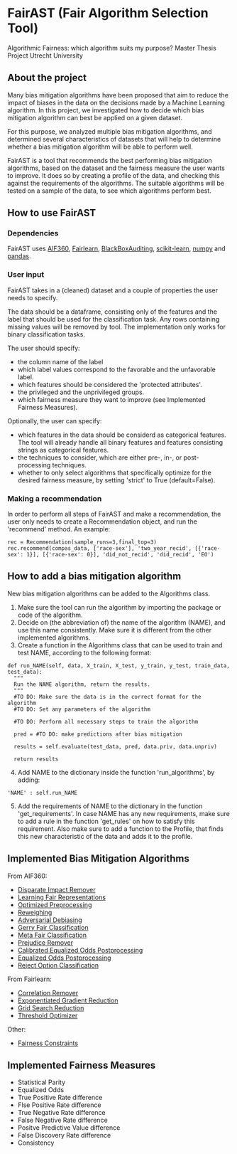 # FairAST (Fair Algorithm Selection Tool)
Algorithmic Fairness: which algorithm suits my purpose?
Master Thesis Project Utrecht University

## About the project

Many bias mitigation algorithms have been proposed that aim to reduce the impact of 
biases in the data on the decisions made by a Machine Learning algorithm. 
In this project, we investigated how to decide which bias mitigation algorithm
can best be applied on a given dataset. 

For this purpose, we analyzed multiple bias mitigation algorithms, 
and determined several characteristics of datasets that will help to determine 
whether a bias mitigation algorithm will be able to perform well.

FairAST is a tool that recommends the best performing bias mitigation algorithms, 
based on the dataset and the fairness measure the user wants to improve. It does so
by creating a profile of the data, and checking this against the requirements of the algorithms.
The suitable algorithms will be tested on a sample of the data, to see which algorithms perform best.

## How to use FairAST

### Dependencies
FairAST uses [AIF360](https://pypi.org/project/aif360/), [Fairlearn](https://fairlearn.org/), [BlackBoxAuditing](https://pypi.org/project/BlackBoxAuditing/), [scikit-learn](https://scikit-learn.org/stable/install.html), [numpy](https://numpy.org/install/) and [pandas](https://pandas.pydata.org/pandas-docs/stable/getting_started/install.html).


### User input
FairAST takes in a (cleaned) dataset and a couple of properties the user needs to specify.

The data should be a dataframe, consisting only of the features and the label that should be used for the classification task.
Any rows containing missing values will be removed by tool. The implementation only works for binary classification tasks.

The user should specify:
- the column name of the label
- which label values correspond to the favorable and the unfavorable label.
- which features should be considered the 'protected attributes'.
- the privileged and the unprivileged groups.
- which fairness measure they want to improve (see Implemented Fairness Measures).

Optionally, the user can specify:
- which features in the data should be considerd as categorical features. The tool will already handle all binary features and features consisting strings as categorical features.
- the techniques to consider, which are either pre-, in-, or post-processing techniques.
- whether to only select algorithms that specifically optimize for the desired fairness measure, by setting 'strict' to True (default=False).

### Making a recommendation
In order to perform all steps of FairAST and make a recommendation, the user only needs to create a Recommendation object, and run the 'recommend' method.
An example:
``` 
rec = Recommendation(sample_runs=3,final_top=3)
rec.recommend(compas_data, ['race-sex'], 'two_year_recid', [{'race-sex': 1}], [{'race-sex': 0}], 'did_not_recid', 'did_recid', 'EO')
```

## How to add a bias mitigation algorithm

New bias mitigation algorithms can be added to the Algorithms class. 

1. Make sure the tool can run the algorithm by importing the package or code of the algorithm.
2. Decide on (the abbreviation of) the name of the algorithm (NAME), and use this name consistently. Make sure it is different from the other implemented algorithms.
3. Create a function in the Algorithms class that can be used to train and test NAME, according to the following format:
```
def run_NAME(self, data, X_train, X_test, y_train, y_test, train_data, test_data):
  """
  Run the NAME algorithm, return the results.
  """
  #TO DO: Make sure the data is in the correct format for the algorithm
  #TO DO: Set any parameters of the algorithm

  #TO DO: Perform all necessary steps to train the algorithm

  pred = #TO DO: make predictions after bias mitigation

  results = self.evaluate(test_data, pred, data.priv, data.unpriv)

  return results
```

4. Add NAME to the dictionary inside the function 'run_algorithms', by adding:
```
'NAME' : self.run_NAME
```
5. Add the requirements of NAME to the dictionary in the function 'get_requirements'.
In case NAME has any new requirements, make sure to add a rule in the function 'get_rules' on how to satisfy this requirement. 
Also make sure to add a function to the Profile, that finds this new characteristic of the data and adds it to the profile.

## Implemented Bias Mitigation Algorithms

From AIF360:
- [Disparate Impact Remover](https://aif360.readthedocs.io/en/latest/modules/generated/aif360.algorithms.preprocessing.DisparateImpactRemover.html#aif360.algorithms.preprocessing.DisparateImpactRemover)
- [Learning Fair Representations](https://aif360.readthedocs.io/en/latest/modules/generated/aif360.algorithms.preprocessing.LFR.html)
- [Optimized Preprocessing](https://aif360.readthedocs.io/en/latest/modules/generated/aif360.algorithms.preprocessing.OptimPreproc.html) 
- [Reweighing](https://aif360.readthedocs.io/en/latest/modules/generated/aif360.algorithms.preprocessing.Reweighing.html) 
- [Adversarial Debiasing](https://aif360.readthedocs.io/en/latest/modules/generated/aif360.algorithms.inprocessing.AdversarialDebiasing.html) 
- [Gerry Fair Classification](https://aif360.readthedocs.io/en/latest/modules/generated/aif360.algorithms.inprocessing.GerryFairClassifier.html) 
- [Meta Fair Classification](https://aif360.readthedocs.io/en/latest/modules/generated/aif360.algorithms.inprocessing.MetaFairClassifier.html) 
- [Prejudice Remover](https://aif360.readthedocs.io/en/latest/modules/generated/aif360.algorithms.inprocessing.PrejudiceRemover.html)
- [Calibrated Equalized Odds Postprocessing](https://aif360.readthedocs.io/en/latest/modules/generated/aif360.algorithms.postprocessing.CalibratedEqOddsPostprocessing.html) 
- [Equalized Odds Postprocessing](https://aif360.readthedocs.io/en/latest/modules/generated/aif360.algorithms.postprocessing.EqOddsPostprocessing.html)
- [Reject Option Classification](https://aif360.readthedocs.io/en/latest/modules/generated/aif360.algorithms.postprocessing.RejectOptionClassification.html)

From Fairlearn:
- [Correlation Remover](https://fairlearn.org/v0.7.0/api_reference/fairlearn.preprocessing.html)
- [Exponentiated Gradient Reduction](https://fairlearn.org/v0.7.0/api_reference/fairlearn.reductions.html)
- [Grid Search Reduction](https://fairlearn.org/v0.7.0/api_reference/fairlearn.reductions.html)
- [Threshold Optimizer](https://fairlearn.org/v0.7.0/api_reference/fairlearn.postprocessing.html)

Other:
- [Fairness Constraints](https://arxiv.org/abs/1507.05259)

## Implemented Fairness Measures

- Statistical Parity 
- Equalized Odds
- True Positive Rate difference
- Flse Positive Rate difference
- True Negative Rate difference
- False Negative Rate difference
- Positve Predictive Value difference
- False Discovery Rate difference
- Consistency
